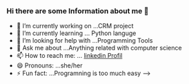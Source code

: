 ### Hi there are some Information about me 👋



- 🔭 I’m currently working on ...CRM project
- 🌱 I’m currently learning ... Python languge
- 🤔 I’m looking for help with ...Programming Tools
- 💬 Ask me about ...Anything related with computer science
- 📫 How to reach me: ... [linkedin Profil](www.linkedin.com/in/hazmir-laila-a656a3243)
- 😄 Pronouns: ...she/her
- ⚡ Fun fact: ...Programning is too much easy
-->
